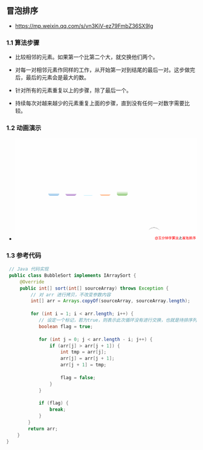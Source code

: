 ## 冒泡排序
* https://mp.weixin.qq.com/s/vn3KiV-ez79FmbZ36SX9lg

### 1.1 算法步骤
* 比较相邻的元素。如果第一个比第二个大，就交换他们两个。

* 对每一对相邻元素作同样的工作，从开始第一对到结尾的最后一对。这步做完后，最后的元素会是最大的数。

* 针对所有的元素重复以上的步骤，除了最后一个。

* 持续每次对越来越少的元素重复上面的步骤，直到没有任何一对数字需要比较。


### 1.2 动画演示
* ![](./images/冒泡排序.gif)


### 1.3 参考代码
```java
 // Java 代码实现
 public class BubbleSort implements IArraySort {
     @Override
     public int[] sort(int[] sourceArray) throws Exception {
         // 对 arr 进行拷贝，不改变参数内容
         int[] arr = Arrays.copyOf(sourceArray, sourceArray.length);
 
         for (int i = 1; i < arr.length; i++) {
            // 设定一个标记，若为true，则表示此次循环没有进行交换，也就是待排序列已经有序，排序已经完成。
            boolean flag = true;

            for (int j = 0; j < arr.length - i; j++) {
                if (arr[j] > arr[j + 1]) {
                    int tmp = arr[j];
                    arr[j] = arr[j + 1];
                    arr[j + 1] = tmp;

                    flag = false;
                }
            }

            if (flag) {
                break;
            }
        }
        return arr;
    }
}
```